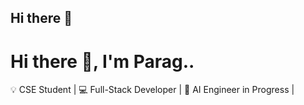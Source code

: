 ## Hi there 👋
# Hi there 👋, I'm Parag..
💡 CSE Student | 💻 Full-Stack Developer | 🤖 AI Engineer in Progress | 

<!--
**Parag-deb/Parag-deb** is a ✨ _special_ ✨ repository because its `README.md` (this file) appears on your GitHub profile.

Here are some ideas to get you started:

- 🔭 I’m currently working on ...
- 🌱 I’m currently learning ...
- 👯 I’m looking to collaborate on ...
- 🤔 I’m looking for help with ...
- 💬 Ask me about ...
- 📫 How to reach me: ...
- 😄 Pronouns: ...
- ⚡ Fun fact: ...
-->
